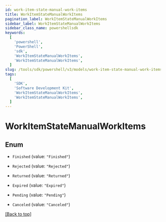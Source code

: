 ```yaml
---
id: work-item-state-manual-work-items
title: WorkItemStateManualWorkItems
pagination_label: WorkItemStateManualWorkItems
sidebar_label: WorkItemStateManualWorkItems
sidebar_class_name: powershellsdk
keywords:
  [
    'powershell',
    'PowerShell',
    'sdk',
    'WorkItemStateManualWorkItems',
    'WorkItemStateManualWorkItems',
  ]
slug: /tools/sdk/powershell/v3/models/work-item-state-manual-work-items
tags:
  [
    'SDK',
    'Software Development Kit',
    'WorkItemStateManualWorkItems',
    'WorkItemStateManualWorkItems',
  ]
---
```


# WorkItemStateManualWorkItems

## Enum

- `Finished` (value: `"Finished"`)

- `Rejected` (value: `"Rejected"`)

- `Returned` (value: `"Returned"`)

- `Expired` (value: `"Expired"`)

- `Pending` (value: `"Pending"`)

- `Canceled` (value: `"Canceled"`)

[[Back to top]](#)
